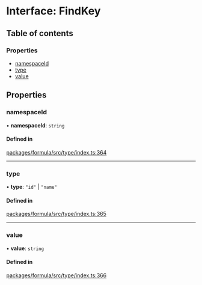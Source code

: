 # Interface: FindKey

## Table of contents

### Properties

- [namespaceId](FindKey.md#namespaceid)
- [type](FindKey.md#type)
- [value](FindKey.md#value)

## Properties

### <a id="namespaceid" name="namespaceid"></a> namespaceId

• **namespaceId**: `string`

#### Defined in

[packages/formula/src/type/index.ts:364](https://github.com/mashcard/mashcard/blob/main/packages/formula/src/type/index.ts#L364)

---

### <a id="type" name="type"></a> type

• **type**: `"id"` \| `"name"`

#### Defined in

[packages/formula/src/type/index.ts:365](https://github.com/mashcard/mashcard/blob/main/packages/formula/src/type/index.ts#L365)

---

### <a id="value" name="value"></a> value

• **value**: `string`

#### Defined in

[packages/formula/src/type/index.ts:366](https://github.com/mashcard/mashcard/blob/main/packages/formula/src/type/index.ts#L366)
